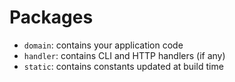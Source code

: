 # Packages

* `domain`: contains your application code
* `handler`: contains CLI and HTTP handlers (if any)
* `static`: contains constants updated at build time